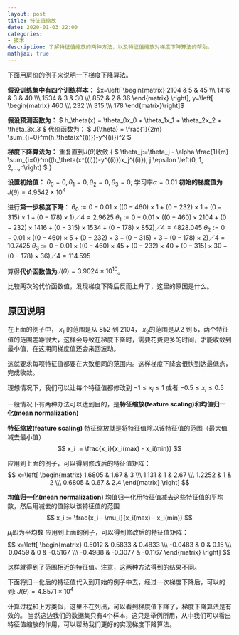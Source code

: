 ```yaml
---
layout: post
title: 特征值缩放
date: 2020-01-03 22:00
categories:
- 技术
description: 了解特征值缩放的两种方法，以及特征值缩放对梯度下降算法的帮助。
mathjax: true
---
```


下面用房价的例子来说明一下梯度下降算法。

**假设训练集中有四个训练样本：**
$x=\left[ \begin{matrix} 2104 & 5 & 45 \\\ 1416 & 3 & 40 \\\ 1534 & 3 & 30 \\\ 852 & 2 & 36 \end{matrix} \right], y=\left[ \begin{matrix} 460 \\\ 232 \\\ 315 \\\ 178 \end{matrix}\right]$

**假设预测函数为：**
$ h_\theta(x) = \theta_0x_0 + \theta_1x_1 + \theta_2x_2 + \theta_3x_3 $
代价函数为：
$ J(\theta) = \frac{1}{2m} \sum_{i=0}^m(h_\theta(x^{(i)})-y^{(i)})^2 $

**梯度下降算法为：**
重复直到$J(\theta)$收敛 {
$ \theta_j:=\theta_j - \alpha \frac{1}{m} \sum_{i=0}^m((h_\theta(x^{(i)})-y^{(i)})x_j^{(i)}), j \epsilon \left(0, 1, 2,...,n\right) $
}

**设置初始值：** $\theta_0=0,\theta_1=0,\theta_2=0,\theta_3=0$; 学习率$\alpha=0.01$
**初始的梯度值为** $J(\theta)=4.9542\times10^{4}$

进行**第一步梯度下降**：
$\theta_0:=0-0.01\times((0-460)\times1+(0-232)\times1+(0-315)\times1+(0-178)\times1)／4 = 2.9625$
$\theta_1:=0-0.01\times((0-460)\times2104+(0-232)\times1416+(0-315)\times1534+(0-178)\times852)／4 = 4828.045$
$\theta_2:=0-0.01\times((0-460)\times5+(0-232)\times3+(0-315)\times3+(0-178)\times2)／4 = 10.7425$
$\theta_3:=0-0.01\times((0-460)\times45+(0-232)\times40+(0-315)\times30+(0-178)\times36)／4 = 114.595$

算得**代价函数值为**$J(\theta)=3.9024\times10^{10}$。

比较两次的代价函数值，发现梯度下降后反而上升了，这里的原因是什么。

## 原因说明

在上面的例子中，
$x_1$ 的范围是从 852 到 2104， $x_2$的范围是从2 到 5，两个特征值的范围差距很大，这样会导致在梯度下降时，需要花费更多的时间，才能收敛到最小值，在这期间梯度值还会来回波动。

这就要求每项特征值都要在大致相同的范围内。这样梯度下降会很快到达最低点，完成收敛。

理想情况下，我们可以让每个特征值都修改到
$-1\leq x_i \leq1$ 或者 $-0.5\leq x_i \leq 0.5$ 

一般情况下有两种办法可以达到目的，是**特征缩放(feature scaling)**和**均值归一化(mean normalization)**

**特征缩放(feature scaling)**
特征缩放就是将特征值除以该特征值的范围（最大值减去最小值）
$$ x_i := \frac{x_i}{x_i(max) - x_i(min)} $$

应用到上面的例子，可以得到修改后的特征值矩阵：
$$ x=\left[ \begin{matrix} 1.6805 & 1.67 & 3 \\\ 1.131 & 1 & 2.67 \\\ 1.2252 & 1 & 2 \\\ 0.6805 & 0.67 & 2.4 \end{matrix} \right] $$

**均值归一化(mean normalization)**
均值归一化用特征值减去这些特征值的平均数，然后用减去的值除以该特征值的范围
$$ x_i := \frac{x_i - \mu_i}{x_i(max) - x_i(min)} $$

$\mu_i$即为平均数
应用到上面的例子，可以得到修改后的特征值矩阵：
$$ x=\left[ \begin{matrix} 0.5012 & 0.5833 & 0.4833 \\\ -0.0483 & 0 & 0.15 \\\ 0.0459 & 0 & -0.5167 \\\ -0.4988 & -0.3077 & -0.1167 \end{matrix} \right] $$

这样就得到了范围相近的特征值。注意，这两种方法得到的结果不同。

下面将归一化后的特征值代入到开始的例子中去，经过一次梯度下降后，可以的到:
$J(\theta)= 4.8571\times10^{4}$

计算过程和上方类似，这里不在列出，可以看到梯度值下降了，梯度下降算法是有效的。
当然这边我们的数据集只有4个样本，这只是举例所用，从中我们可以看出特征值缩放的作用，可以帮助我们更好的实现梯度下降算法。

